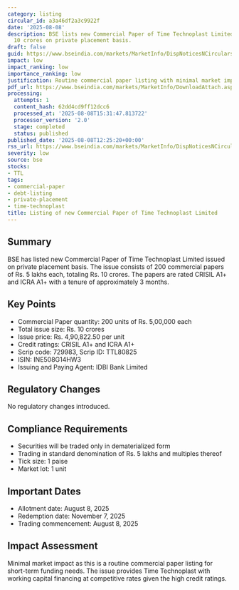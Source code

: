 ```yaml
---
category: listing
circular_id: a3a46df2a3c9922f
date: '2025-08-08'
description: BSE lists new Commercial Paper of Time Technoplast Limited worth Rs.
  10 crores on private placement basis.
draft: false
guid: https://www.bseindia.com/markets/MarketInfo/DispNoticesNCirculars.aspx?Noticeid={902009BB-5254-427B-BA70-951D5D6ADC54}&noticeno=20250808-18&dt=08/08/2025&icount=18&totcount=52&flag=0
impact: low
impact_ranking: low
importance_ranking: low
justification: Routine commercial paper listing with minimal market impact
pdf_url: https://www.bseindia.com/markets/MarketInfo/DownloadAttach.aspx?id=20250808-18&attachedId=
processing:
  attempts: 1
  content_hash: 62dd4cd9ff12dcc6
  processed_at: '2025-08-08T15:31:47.813722'
  processor_version: '2.0'
  stage: completed
  status: published
published_date: '2025-08-08T12:25:20+00:00'
rss_url: https://www.bseindia.com/markets/MarketInfo/DispNoticesNCirculars.aspx?Noticeid={902009BB-5254-427B-BA70-951D5D6ADC54}&noticeno=20250808-18&dt=08/08/2025&icount=18&totcount=52&flag=0
severity: low
source: bse
stocks:
- TTL
tags:
- commercial-paper
- debt-listing
- private-placement
- time-technoplast
title: Listing of new Commercial Paper of Time Technoplast Limited
---
```


## Summary

BSE has listed new Commercial Paper of Time Technoplast Limited issued on private placement basis. The issue consists of 200 commercial papers of Rs. 5 lakhs each, totaling Rs. 10 crores. The papers are rated CRISIL A1+ and ICRA A1+ with a tenure of approximately 3 months.

## Key Points

- Commercial Paper quantity: 200 units of Rs. 5,00,000 each
- Total issue size: Rs. 10 crores
- Issue price: Rs. 4,90,822.50 per unit
- Credit ratings: CRISIL A1+ and ICRA A1+
- Scrip code: 729983, Scrip ID: TTL80825
- ISIN: INE508G14HW3
- Issuing and Paying Agent: IDBI Bank Limited

## Regulatory Changes

No regulatory changes introduced.

## Compliance Requirements

- Securities will be traded only in dematerialized form
- Trading in standard denomination of Rs. 5 lakhs and multiples thereof
- Tick size: 1 paise
- Market lot: 1 unit

## Important Dates

- Allotment date: August 8, 2025
- Redemption date: November 7, 2025
- Trading commencement: August 8, 2025

## Impact Assessment

Minimal market impact as this is a routine commercial paper listing for short-term funding needs. The issue provides Time Technoplast with working capital financing at competitive rates given the high credit ratings.